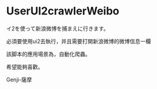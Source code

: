 # UserUI2crawlerWeibo
イ2を使って新浪微博を捕まえに行きます。

必須要使用ui2去執行，并且需要打開新浪微博的微博信息一欄


該脚本的應用場景為，自動化爬蟲。



希望能夠喜歡。



Genji-薩摩
